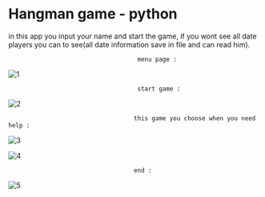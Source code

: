 # Hangman game - python
in this app you input your name and start the game, if you wont see all date players you can to see(all date information save in file and can read him).


                                        menu page :
                                        
![1](https://user-images.githubusercontent.com/59862302/174903805-f1519be2-4827-4b38-824a-9ee94a427af8.jpg)
 
                                        start game :
                                        
![2](https://user-images.githubusercontent.com/59862302/174903857-ac5806a4-3cb2-4709-9aa9-afbd6041fdff.jpg)
 
                                       this game you choose when you need help :
 
![3](https://user-images.githubusercontent.com/59862302/174903897-2153f952-fdbf-4e6b-a91b-c1265afeba7f.jpg)
 
 
![4](https://user-images.githubusercontent.com/59862302/174903985-e2a8d6ed-8c5f-4f43-8171-b6b44ff3542e.jpg)

                                       end :                                      
                                       
![5](https://user-images.githubusercontent.com/59862302/174904050-ee5ec5c2-f8ab-4f86-ae73-5786b80a11a9.jpg)

                              
                                 
